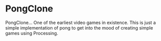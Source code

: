 # PongClone

PongClone... One of the earliest video games in existence.  This is just a simple implementation of pong to get 
into the mood of creating simple games using Processing.
